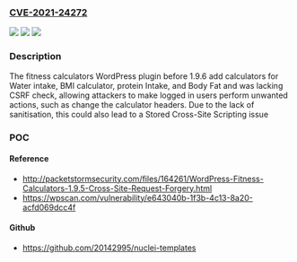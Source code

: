 ### [CVE-2021-24272](https://cve.mitre.org/cgi-bin/cvename.cgi?name=CVE-2021-24272)
![](https://img.shields.io/static/v1?label=Product&message=fitness%20calculators&color=blue)
![](https://img.shields.io/static/v1?label=Version&message=1.9.6%20&color=brightgreen)
![](https://img.shields.io/static/v1?label=Vulnerability&message=CWE-352%20Cross-Site%20Request%20Forgery%20(CSRF)&color=brightgreen)

### Description

The fitness calculators WordPress plugin before 1.9.6 add calculators for Water intake, BMI calculator, protein Intake, and Body Fat and was lacking CSRF check, allowing attackers to make logged in users perform unwanted actions, such as change the calculator headers. Due to the lack of sanitisation, this could also lead to a Stored Cross-Site Scripting issue

### POC

#### Reference
- http://packetstormsecurity.com/files/164261/WordPress-Fitness-Calculators-1.9.5-Cross-Site-Request-Forgery.html
- https://wpscan.com/vulnerability/e643040b-1f3b-4c13-8a20-acfd069dcc4f

#### Github
- https://github.com/20142995/nuclei-templates

